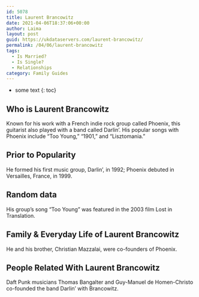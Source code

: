 ```yaml
---
id: 5078
title: Laurent Brancowitz
date: 2021-04-06T18:37:06+00:00
author: Laima
layout: post
guid: https://ukdataservers.com/laurent-brancowitz/
permalink: /04/06/laurent-brancowitz
tags:
  - Is Married?
  - Is Single?
  - Relationships
category: Family Guides
---
```


* some text
{: toc}


## Who is Laurent Brancowitz
                  
                  
                  
Known for his work with a French indie rock group called Phoenix, this guitarist also played with a band called Darlin&#8217;. His popular songs with Phoenix include &#8220;Too Young,&#8221; &#8220;1901,&#8221; and &#8220;Lisztomania.&#8221;
                  
              
            
              
            
                
                
                
## Prior to Popularity
                  
                  
                  
He formed his first music group, Darlin&#8217;, in 1992; Phoenix debuted in Versailles, France, in 1999.
                  
              
            
              
            
                
                
                
## Random data
                  
                  
                  
His group&#8217;s song &#8220;Too Young&#8221; was featured in the 2003 film Lost in Translation.
                  
              
            
              
            
                
                
                
## Family & Everyday Life of Laurent Brancowitz
                  
                  
                  
He and his brother, Christian Mazzalai, were co-founders of Phoenix.
                  
              
            
              
            
                
                
                
## People Related With Laurent Brancowitz
                  
                  
                  
Daft Punk musicians Thomas Bangalter and Guy-Manuel de Homen-Christo co-founded the band Darlin&#8217; with Brancowitz. 
                  
              
            
              
            
                
              
            
              
              
            
            
              
            
          
          
          
